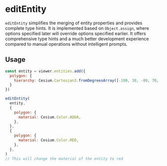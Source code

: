 # editEntity

`editEntity` simplifies the merging of entity properties and provides complete type hints. It is implemented based on `Object.assign`, where options specified later will override options specified earlier. It offers comprehensive type hints and a much better development experience compared to manual operations without intelligent prompts.

## Usage

```js
const entity = viewer.entities.add({
  polygon: {
    hierarchy: Cesium.Cartesian3.fromDegreesArray([-100, 30, -80, 70, -10, 40])
  }
})

editEntity(
  entity,
  {
    polygon: {
      material: Cesium.Color.AQUA,
    },
  },
  {
    polygon: {
      material: Cesium.Color.RED,
    },
  },
)
// This will change the material of the entity to red
```
